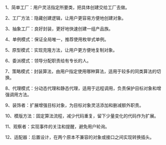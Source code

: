 1、简单工厂：用户灵活指定所要类，把具体创建交给工厂去做。

2、工厂方法：隐藏创建逻辑，让用户更容易方便地创建对象。

3、抽象工厂：良好封装，更好地快速创建一组产品族。

4、单例模式：保证全局唯一，推荐使用枚举式单例。

5、原型模式：实现克隆方法，让用户更方便地复制对象。

6、委派模式：领导分配职责给有专长的人。

7、策略模式：封装算法，由用户指定使用哪种算法，适用于较多的同类算法的切换。

8、代理模式：分动态代理和静态代理，适用于远程调用，负责保护目标对象和增强调用方法。

9、装饰者：扩展增强目标对象，为目标对象灵活添加和删减额外职责。

10、模版方法：固定算法流程，减少代码重复，留下少量变化的代码作为扩展。

11、观察者：实现事件的关注和提醒，避免用户轮询。

12、适配器：后置设计，在两个原本不兼容的对象或接口之间实现转换插头。